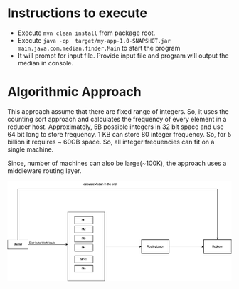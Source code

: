 # Instructions to execute

* Execute `mvn clean install` from package root.
* Execute `java -cp  target/my-app-1.0-SNAPSHOT.jar main.java.com.median.finder.Main` to start the program
* It will prompt for input file. Provide input file and program  will output the median in console.

# Algorithmic Approach
This approach assume that there are fixed range of integers. So, it uses the counting sort approach and calculates the frequency of every element in a reducer host.
Approximately, 5B possible integers in 32 bit space and use 64 bit long to store frequency. 1 KB can store 80 integer frequency. So, for 5 billion it requires ~ 60GB space.
So, all integer frequencies can fit on a single machine. 

Since, number of machines can also be large(~100K), the approach uses a middleware routing layer. 

![Distributed Median Finder](DistributedMedianFinder.png?raw=true "Distributed Median Finder")
